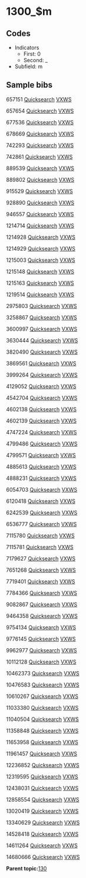 # 1300\_$m

## Codes

-   Indicators
    -   First: 0
    -   Second: \_
-   Subfield: m

## Sample bibs

657151 [Quicksearch](https://search.library.yale.edu/catalog/657151) [VXWS](http://prodorbis.library.yale.edu:7014/vxws/GetHoldingsService?bibId=657151)

657654 [Quicksearch](https://search.library.yale.edu/catalog/657654) [VXWS](http://prodorbis.library.yale.edu:7014/vxws/GetHoldingsService?bibId=657654)

677536 [Quicksearch](https://search.library.yale.edu/catalog/677536) [VXWS](http://prodorbis.library.yale.edu:7014/vxws/GetHoldingsService?bibId=677536)

678669 [Quicksearch](https://search.library.yale.edu/catalog/678669) [VXWS](http://prodorbis.library.yale.edu:7014/vxws/GetHoldingsService?bibId=678669)

742293 [Quicksearch](https://search.library.yale.edu/catalog/742293) [VXWS](http://prodorbis.library.yale.edu:7014/vxws/GetHoldingsService?bibId=742293)

742861 [Quicksearch](https://search.library.yale.edu/catalog/742861) [VXWS](http://prodorbis.library.yale.edu:7014/vxws/GetHoldingsService?bibId=742861)

889539 [Quicksearch](https://search.library.yale.edu/catalog/889539) [VXWS](http://prodorbis.library.yale.edu:7014/vxws/GetHoldingsService?bibId=889539)

889802 [Quicksearch](https://search.library.yale.edu/catalog/889802) [VXWS](http://prodorbis.library.yale.edu:7014/vxws/GetHoldingsService?bibId=889802)

915529 [Quicksearch](https://search.library.yale.edu/catalog/915529) [VXWS](http://prodorbis.library.yale.edu:7014/vxws/GetHoldingsService?bibId=915529)

928890 [Quicksearch](https://search.library.yale.edu/catalog/928890) [VXWS](http://prodorbis.library.yale.edu:7014/vxws/GetHoldingsService?bibId=928890)

946557 [Quicksearch](https://search.library.yale.edu/catalog/946557) [VXWS](http://prodorbis.library.yale.edu:7014/vxws/GetHoldingsService?bibId=946557)

1214714 [Quicksearch](https://search.library.yale.edu/catalog/1214714) [VXWS](http://prodorbis.library.yale.edu:7014/vxws/GetHoldingsService?bibId=1214714)

1214928 [Quicksearch](https://search.library.yale.edu/catalog/1214928) [VXWS](http://prodorbis.library.yale.edu:7014/vxws/GetHoldingsService?bibId=1214928)

1214929 [Quicksearch](https://search.library.yale.edu/catalog/1214929) [VXWS](http://prodorbis.library.yale.edu:7014/vxws/GetHoldingsService?bibId=1214929)

1215003 [Quicksearch](https://search.library.yale.edu/catalog/1215003) [VXWS](http://prodorbis.library.yale.edu:7014/vxws/GetHoldingsService?bibId=1215003)

1215148 [Quicksearch](https://search.library.yale.edu/catalog/1215148) [VXWS](http://prodorbis.library.yale.edu:7014/vxws/GetHoldingsService?bibId=1215148)

1215163 [Quicksearch](https://search.library.yale.edu/catalog/1215163) [VXWS](http://prodorbis.library.yale.edu:7014/vxws/GetHoldingsService?bibId=1215163)

1219514 [Quicksearch](https://search.library.yale.edu/catalog/1219514) [VXWS](http://prodorbis.library.yale.edu:7014/vxws/GetHoldingsService?bibId=1219514)

2975803 [Quicksearch](https://search.library.yale.edu/catalog/2975803) [VXWS](http://prodorbis.library.yale.edu:7014/vxws/GetHoldingsService?bibId=2975803)

3258867 [Quicksearch](https://search.library.yale.edu/catalog/3258867) [VXWS](http://prodorbis.library.yale.edu:7014/vxws/GetHoldingsService?bibId=3258867)

3600997 [Quicksearch](https://search.library.yale.edu/catalog/3600997) [VXWS](http://prodorbis.library.yale.edu:7014/vxws/GetHoldingsService?bibId=3600997)

3630444 [Quicksearch](https://search.library.yale.edu/catalog/3630444) [VXWS](http://prodorbis.library.yale.edu:7014/vxws/GetHoldingsService?bibId=3630444)

3820490 [Quicksearch](https://search.library.yale.edu/catalog/3820490) [VXWS](http://prodorbis.library.yale.edu:7014/vxws/GetHoldingsService?bibId=3820490)

3869561 [Quicksearch](https://search.library.yale.edu/catalog/3869561) [VXWS](http://prodorbis.library.yale.edu:7014/vxws/GetHoldingsService?bibId=3869561)

3999264 [Quicksearch](https://search.library.yale.edu/catalog/3999264) [VXWS](http://prodorbis.library.yale.edu:7014/vxws/GetHoldingsService?bibId=3999264)

4129052 [Quicksearch](https://search.library.yale.edu/catalog/4129052) [VXWS](http://prodorbis.library.yale.edu:7014/vxws/GetHoldingsService?bibId=4129052)

4542704 [Quicksearch](https://search.library.yale.edu/catalog/4542704) [VXWS](http://prodorbis.library.yale.edu:7014/vxws/GetHoldingsService?bibId=4542704)

4602138 [Quicksearch](https://search.library.yale.edu/catalog/4602138) [VXWS](http://prodorbis.library.yale.edu:7014/vxws/GetHoldingsService?bibId=4602138)

4602139 [Quicksearch](https://search.library.yale.edu/catalog/4602139) [VXWS](http://prodorbis.library.yale.edu:7014/vxws/GetHoldingsService?bibId=4602139)

4747224 [Quicksearch](https://search.library.yale.edu/catalog/4747224) [VXWS](http://prodorbis.library.yale.edu:7014/vxws/GetHoldingsService?bibId=4747224)

4799486 [Quicksearch](https://search.library.yale.edu/catalog/4799486) [VXWS](http://prodorbis.library.yale.edu:7014/vxws/GetHoldingsService?bibId=4799486)

4799571 [Quicksearch](https://search.library.yale.edu/catalog/4799571) [VXWS](http://prodorbis.library.yale.edu:7014/vxws/GetHoldingsService?bibId=4799571)

4885613 [Quicksearch](https://search.library.yale.edu/catalog/4885613) [VXWS](http://prodorbis.library.yale.edu:7014/vxws/GetHoldingsService?bibId=4885613)

4888231 [Quicksearch](https://search.library.yale.edu/catalog/4888231) [VXWS](http://prodorbis.library.yale.edu:7014/vxws/GetHoldingsService?bibId=4888231)

6054703 [Quicksearch](https://search.library.yale.edu/catalog/6054703) [VXWS](http://prodorbis.library.yale.edu:7014/vxws/GetHoldingsService?bibId=6054703)

6120418 [Quicksearch](https://search.library.yale.edu/catalog/6120418) [VXWS](http://prodorbis.library.yale.edu:7014/vxws/GetHoldingsService?bibId=6120418)

6242539 [Quicksearch](https://search.library.yale.edu/catalog/6242539) [VXWS](http://prodorbis.library.yale.edu:7014/vxws/GetHoldingsService?bibId=6242539)

6536777 [Quicksearch](https://search.library.yale.edu/catalog/6536777) [VXWS](http://prodorbis.library.yale.edu:7014/vxws/GetHoldingsService?bibId=6536777)

7115780 [Quicksearch](https://search.library.yale.edu/catalog/7115780) [VXWS](http://prodorbis.library.yale.edu:7014/vxws/GetHoldingsService?bibId=7115780)

7115781 [Quicksearch](https://search.library.yale.edu/catalog/7115781) [VXWS](http://prodorbis.library.yale.edu:7014/vxws/GetHoldingsService?bibId=7115781)

7179627 [Quicksearch](https://search.library.yale.edu/catalog/7179627) [VXWS](http://prodorbis.library.yale.edu:7014/vxws/GetHoldingsService?bibId=7179627)

7651268 [Quicksearch](https://search.library.yale.edu/catalog/7651268) [VXWS](http://prodorbis.library.yale.edu:7014/vxws/GetHoldingsService?bibId=7651268)

7719401 [Quicksearch](https://search.library.yale.edu/catalog/7719401) [VXWS](http://prodorbis.library.yale.edu:7014/vxws/GetHoldingsService?bibId=7719401)

7784366 [Quicksearch](https://search.library.yale.edu/catalog/7784366) [VXWS](http://prodorbis.library.yale.edu:7014/vxws/GetHoldingsService?bibId=7784366)

9082867 [Quicksearch](https://search.library.yale.edu/catalog/9082867) [VXWS](http://prodorbis.library.yale.edu:7014/vxws/GetHoldingsService?bibId=9082867)

9464358 [Quicksearch](https://search.library.yale.edu/catalog/9464358) [VXWS](http://prodorbis.library.yale.edu:7014/vxws/GetHoldingsService?bibId=9464358)

9754134 [Quicksearch](https://search.library.yale.edu/catalog/9754134) [VXWS](http://prodorbis.library.yale.edu:7014/vxws/GetHoldingsService?bibId=9754134)

9776145 [Quicksearch](https://search.library.yale.edu/catalog/9776145) [VXWS](http://prodorbis.library.yale.edu:7014/vxws/GetHoldingsService?bibId=9776145)

9962977 [Quicksearch](https://search.library.yale.edu/catalog/9962977) [VXWS](http://prodorbis.library.yale.edu:7014/vxws/GetHoldingsService?bibId=9962977)

10112128 [Quicksearch](https://search.library.yale.edu/catalog/10112128) [VXWS](http://prodorbis.library.yale.edu:7014/vxws/GetHoldingsService?bibId=10112128)

10462373 [Quicksearch](https://search.library.yale.edu/catalog/10462373) [VXWS](http://prodorbis.library.yale.edu:7014/vxws/GetHoldingsService?bibId=10462373)

10476583 [Quicksearch](https://search.library.yale.edu/catalog/10476583) [VXWS](http://prodorbis.library.yale.edu:7014/vxws/GetHoldingsService?bibId=10476583)

10610267 [Quicksearch](https://search.library.yale.edu/catalog/10610267) [VXWS](http://prodorbis.library.yale.edu:7014/vxws/GetHoldingsService?bibId=10610267)

11033380 [Quicksearch](https://search.library.yale.edu/catalog/11033380) [VXWS](http://prodorbis.library.yale.edu:7014/vxws/GetHoldingsService?bibId=11033380)

11040504 [Quicksearch](https://search.library.yale.edu/catalog/11040504) [VXWS](http://prodorbis.library.yale.edu:7014/vxws/GetHoldingsService?bibId=11040504)

11358848 [Quicksearch](https://search.library.yale.edu/catalog/11358848) [VXWS](http://prodorbis.library.yale.edu:7014/vxws/GetHoldingsService?bibId=11358848)

11653958 [Quicksearch](https://search.library.yale.edu/catalog/11653958) [VXWS](http://prodorbis.library.yale.edu:7014/vxws/GetHoldingsService?bibId=11653958)

11961457 [Quicksearch](https://search.library.yale.edu/catalog/11961457) [VXWS](http://prodorbis.library.yale.edu:7014/vxws/GetHoldingsService?bibId=11961457)

12236852 [Quicksearch](https://search.library.yale.edu/catalog/12236852) [VXWS](http://prodorbis.library.yale.edu:7014/vxws/GetHoldingsService?bibId=12236852)

12319595 [Quicksearch](https://search.library.yale.edu/catalog/12319595) [VXWS](http://prodorbis.library.yale.edu:7014/vxws/GetHoldingsService?bibId=12319595)

12438031 [Quicksearch](https://search.library.yale.edu/catalog/12438031) [VXWS](http://prodorbis.library.yale.edu:7014/vxws/GetHoldingsService?bibId=12438031)

12858554 [Quicksearch](https://search.library.yale.edu/catalog/12858554) [VXWS](http://prodorbis.library.yale.edu:7014/vxws/GetHoldingsService?bibId=12858554)

13020419 [Quicksearch](https://search.library.yale.edu/catalog/13020419) [VXWS](http://prodorbis.library.yale.edu:7014/vxws/GetHoldingsService?bibId=13020419)

13340629 [Quicksearch](https://search.library.yale.edu/catalog/13340629) [VXWS](http://prodorbis.library.yale.edu:7014/vxws/GetHoldingsService?bibId=13340629)

14528418 [Quicksearch](https://search.library.yale.edu/catalog/14528418) [VXWS](http://prodorbis.library.yale.edu:7014/vxws/GetHoldingsService?bibId=14528418)

14611264 [Quicksearch](https://search.library.yale.edu/catalog/14611264) [VXWS](http://prodorbis.library.yale.edu:7014/vxws/GetHoldingsService?bibId=14611264)

14680666 [Quicksearch](https://search.library.yale.edu/catalog/14680666) [VXWS](http://prodorbis.library.yale.edu:7014/vxws/GetHoldingsService?bibId=14680666)

**Parent topic:**[130](../../tags/130/130.md)

